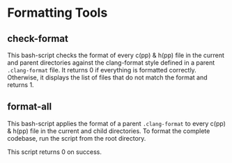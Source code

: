 # Formatting Tools

## check-format

This bash-script checks the format of every c(pp) & h(pp) file in the current and parent directories against the clang-format style defined in a parent `.clang-format` file.
It returns 0 if everything is formatted correctly.
Otherwise, it displays the list of files that do not match the format and returns 1.

## format-all

This bash-script applies the format of a parent `.clang-format` to every c(pp) & h(pp) file in the current and child directories. To format the complete codebase, run the script from the root directory.

This script returns 0 on success.